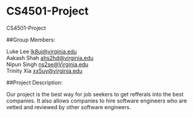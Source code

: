 # CS4501-Project
CS4501-Project


##Group Members: 

Luke Lee         lk8uj@virginia.edu <br>
Aakash Shah      ahs2hd@virginia.edu<br>
Nipun Singh      ns2se@Virginia.edu<br>
Trinity Xia      xx5uy@virginia.edu<br> 

##Project Description:

Our project is the best way for job seekers to get refferals into the best companies. It also allows companies to hire software engineers who are vetted and reviewed by other software engineers.